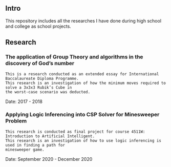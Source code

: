 ## Intro
This repository includes all the researches I have done during high school and college as school projects. 


## Research
###  The application of Group Theory and algorithms in the discovery of God’s number
  ```
  This is a research conducted as an extended essay for International Baccalaureate Diploma Programme. 
  This research is an investigation of how the minimum moves required to solve a 3x3x3 Rubik’s Cube in 
  the worst-case scenario was deducted.
  ```
Date: 2017 - 2018


### Applying Logic Inferencing into CSP Solver for Minesweeper Problem
  ```
  This research is conducted as final project for course 4511W: Introduction to Artificial Intelligent.
  This research is an investigation of how to use logic inferencing is used in finding a path for 
  minesweeper game.
  ```
Date: September 2020 - December 2020
